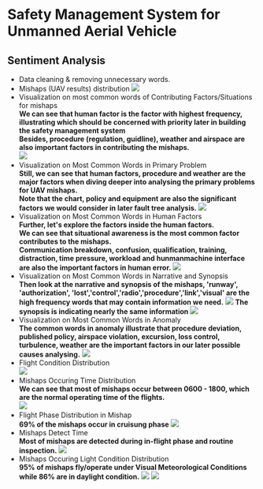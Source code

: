 # Safety Management System for Unmanned Aerial Vehicle
## Sentiment Analysis
- Data cleaning & removing unnecessary words.  
- Mishaps (UAV results) distribution
![](https://github.com/WZHOU007-0912/Safety-Management-System-for-UAV/blob/master/Funnel-Chart%20of%20Problem%20Distribution.png)
- Visualization on most common words of Contributing Factors/Situations for mishaps    
**We can see that human factor is the factor with highest frequency, illustrating which should be concerned with priority later in building the safety management system**   
**Besides, procedure (regulation, guidline), weather and airspace are also important factors in contributing the mishaps.**  
![](https://github.com/WZHOU007-0912/Safety-Management-System-for-UAV/blob/master/Tree%20of%20Most%20Common%20Cause.png)
- Visualization on Most Common Words in Primary Problem     
**Still, we can see that human factors, procedure and weather are the major factors when diving deeper into analysing the primary problems for UAV mishaps.**   
**Note that the chart, policy and equipment are also the significant factors we would consider in later fault tree analysis.**
![](https://github.com/WZHOU007-0912/Safety-Management-System-for-UAV/blob/master/Tree%20of%20Most%20Common%20Words%20in%20Primary%20Problem.png)
- Visualization on Most Common Words in Human Factors     
**Further, let's explore the factors inside the human factors.**     
**We can see that situational awareness is the most common factor contributes to the mishaps.**  
**Communication breakdown, confusion, qualification, training, distraction, time pressure, workload and hunmanmachine interface are also the important factors in human error.**
![](https://github.com/WZHOU007-0912/Safety-Management-System-for-UAV/blob/master/Tree%20of%20Most%20Common%20Words%20in%20Human%20Factors.png)
- Visualization on Most Common Words in Narrative and Synopsis   
**Then look at the narrative and synopsis of the mishaps, 'runway', 'authorization', 'lost','control','radio','procedure','link','visual' are the high frequency words that may contain information we need.**
![](https://github.com/WZHOU007-0912/Safety-Management-System-for-UAV/blob/master/Tree%20of%20Most%20Common%20Words%20in%20Narrative.png)
**The synopsis is indicating nearly the same information**
![](https://github.com/WZHOU007-0912/Safety-Management-System-for-UAV/blob/master/Tree%20of%20Most%20Common%20Words%20in%20Synopsis.png)
- Visualization on Most Common Words in Anomaly   
**The common words in anomaly illustrate that procedure deviation, published policy, airspace violation, excursion, loss control, turbulence, weather are the important factors in our later possible causes analysing.**
![](https://github.com/WZHOU007-0912/Safety-Management-System-for-UAV/blob/master/Tree%20of%20Most%20Common%20Words%20in%20Anomaly.png)
- Flight Condition Distribution   
![](https://github.com/WZHOU007-0912/Safety-Management-System-for-UAV/blob/master/Funnel-Chart%20of%20Flight%20Condition%20Distribution.png)
- Mishaps Occuring Time Distribution   
**We can see that most of mishaps occur between 0600 - 1800, which are the normal operating time of the flights.**  
![](https://github.com/WZHOU007-0912/Safety-Management-System-for-UAV/blob/master/Time%20Distribution.png)
- Flight Phase Distribution in Mishap  
**69% of the mishaps occur in cruisung phase**
![](https://github.com/WZHOU007-0912/Safety-Management-System-for-UAV/blob/master/Flight%20Phase%20Distribution%20in%20Mishap.png)
- Mishaps Detect Time  
**Most of mishaps are detected during in-flight phase and routine inspection.**
![](https://github.com/WZHOU007-0912/Safety-Management-System-for-UAV/blob/master/Detect%20Time%20Distribution%20in%20Mishap.png)
- Mishaps Occuring Light Condition Distribution   
**95% of mishaps fly/operate under Visual Meteorological Conditions while 86% are in daylight condition.**
![](https://github.com/WZHOU007-0912/Safety-Management-System-for-UAV/blob/master/Funnel-Chart%20of%20Flight%20Condition%20Distribution.png)
![](https://github.com/WZHOU007-0912/Safety-Management-System-for-UAV/blob/master/light%20distribution.png)
